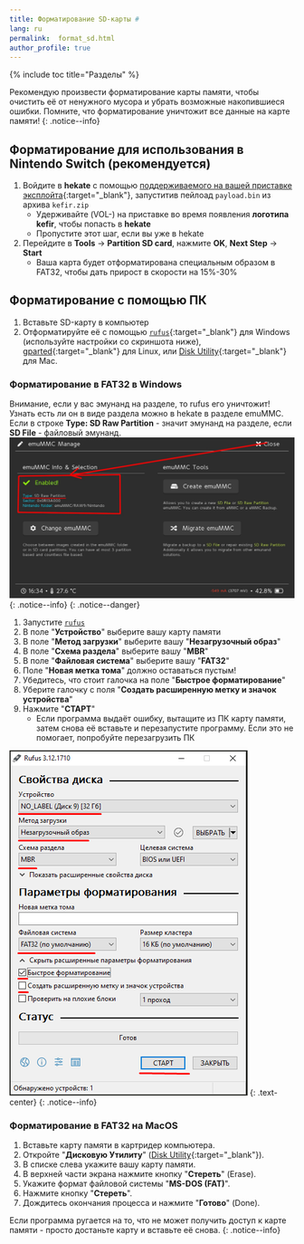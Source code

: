 ```yaml
---
title: Форматирование SD-карты #
lang: ru
permalink:  format_sd.html
author_profile: true
---
```


{% include toc title="Разделы" %}

Рекомендую произвести форматирование карты памяти, чтобы очистить её от ненужного мусора и убрать возможные накопившиеся ошибки. Помните, что форматирование уничтожит все данные на карте памяти!
{: .notice--info}

## Форматирование для использования в Nintendo Switch (рекомендуется)

1. Войдите в **hekate** с помощью [поддерживаемого на вашей приставке эксплойта](https://switch.customfw.xyz/get-started){:target="_blank"}, запуститив пейлоад `payload.bin` из архива `kefir.zip`
	* Удерживайте (VOL-) на приставке во время появления **логотипа kefir**, чтобы попасть в **hekate**
	* Пропустите этот шаг, если вы уже в hekate
1. Перейдите в **Tools** -> **Partition SD card**, нажмите **OK**, **Next Step** -> **Start**
	* Ваша карта будет отформатирована специальным образом в FAT32, чтобы дать прирост в скорости на 15%-30%


## Форматирование с помощью ПК

1. Вставьте SD-карту в компьютер
1. Отформатируйте её с помощью [`rufus`](https://github.com/pbatard/rufus/releases/download/v3.11/rufus-3.11p.exe){:target="_blank"} для Windows (используйте настройки со скриншота ниже), [gparted](http://gparted.org/download.php){:target="_blank"} для Linux, или [Disk Utility](https://support.apple.com/en-gb/guide/disk-utility/format-a-disk-for-windows-computers-dskutl1010/mac){:target="_blank"} для Mac.

### Форматирование в FAT32 в Windows

Внимание, если у вас эмунанд на разделе, то rufus его уничтожит! Узнать есть ли он в виде раздела можно в hekate в разделе emuMMC.  Если в строке **Type: SD Raw Partition** - значит эмунанд на разделе, если **SD File** - файловый эмунанд.
![](/images/screenshots/emunand_type.jpg)
{: .notice--info}
{: .notice--danger}

1. Запустите [`rufus`](https://github.com/pbatard/rufus/releases/latest)
1. В поле "**Устройство**" выберите вашу карту памяти
1. В поле "**Метод загрузки**" выберите вашу "**Незагрузочный образ**"
1. В поле "**Схема раздела**" выберите вашу "**MBR**"
1. В поле "**Файловая система**" выберите вашу "**FAT32**"
1. Поле "**Новая метка тома**" должно оставаться пустым!
1. Убедитесь, что стоит галочка на поле "**Быстрое форматирование**"
1. Уберите галочку с поля "**Создать расширенную метку и значок устройства**"
1. Нажмите "**СТАРТ**"
	* Если программа выдаёт ошибку, вытащите из ПК карту памяти, затем снова её вставьте и перезапустите программу. Если это не помогает, попробуйте перезагрузить ПК

![](/images/screenshots/fat32formatter.png)
{: .text-center}
{: .notice--info}

### Форматирование в FAT32 на MacOS 

1. Вставьте карту памяти в картридер компьютера.
1. Откройте "**Дисковую Утилиту**" ([Disk Utility](https://support.apple.com/en-gb/guide/disk-utility/format-a-disk-for-windows-computers-dskutl1010/mac){:target="_blank"}).
1. В списке слева укажите вашу карту памяти.
1. В верхней части экрана нажмите кнопку "**Стереть**" (Erase).
1. Укажите формат файловой системы "**MS-DOS (FAT)**".
1. Нажмите кнопку "**Стереть**".
1. Дождитесь окончания процесса и нажмите "**Готово**" (Done).

Если программа ругается на то, что не может получить доступ к карте памяти - просто достаньте карту и вставьте её снова. 
{: .notice--info}